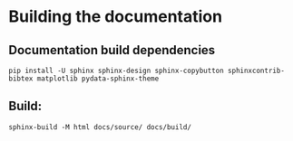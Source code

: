 # Building the documentation

## Documentation build dependencies
```
pip install -U sphinx sphinx-design sphinx-copybutton sphinxcontrib-bibtex matplotlib pydata-sphinx-theme
```

## Build:
```
sphinx-build -M html docs/source/ docs/build/
```